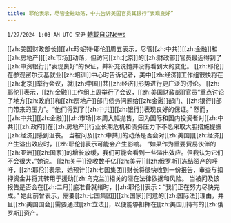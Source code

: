 ```yaml
---
title: 耶伦表示，尽管金融动荡，中共告诉美国官员其银行“表现良好”
---
```

`1/27/2024 1:03 AM UTC 宝尹` [轉載自GNews](https://gnews.org/articles/2257348)

 [[zh:美国财政部长]][[zh:珍妮特·耶伦]]周五表示，尽管[[zh:中共]][[zh:金融]]和[[zh:房地产]][[zh:市场]]动荡，但访问[[zh:北京]]的[[zh:财政部]]官员最近得到了[[zh:中资银行]]“表现良好”的保证，并补充说她并没有看到大的变化。
[[zh:耶伦]]在参观密尔沃基就业[[zh:培训]]中心时告诉记者，美中[[zh:经济]]工作组很快将在[[zh:北京]]举行会议，就[[zh:中国]]共[[zh:经济]]形势进行更广泛的讨论。
[[zh:耶伦]]表示，[[zh:金融]]工作组上周举行了会议，[[zh:美国财政部]]官员“重点讨论了地方[[zh:政府]]和[[zh:房地产]]部门债务问题给[[zh:金融]]部门、[[zh:银行]]部门带来的压力”。“他们得到了[[zh:中共]][[zh:银行]]表现良好的保证。”
然而，[[zh:中共]][[zh:金融]][[zh:市场]]本周大幅抛售，因为国际和国内投资者对[[zh:中共]][[zh:政府]]在[[zh:房地产]]行业长期危机和债务压力下不愿采取大胆措施提振[[zh:经济]]感到沮丧。
当被问及[[zh:中共]]的动荡是否会对[[zh:美国]][[zh:经济]]产生溢出效应时，[[zh:耶伦]]表示可能会产生影响。
“如果作为重要贸易伙伴的[[zh:亚洲]][[zh:国家]]的增长放缓，我们可能会看到一些溢出效应。但我认为它们不会很大，”她说。
[[zh:关于]]没收数千亿[[zh:美元]][[zh:俄罗斯]]冻结资产的呼吁，[[zh:耶伦]]表示，她预计[[zh:七国集团]]财长将很快收到一份报告，审查与扣押资金并将其转用于援助[[zh:乌克兰]]相关的潜在法律依据和风险。
当被问及该报告是否会在[[zh:二月]]底准备就绪时，[[zh:耶伦]]表示：“我们正在努力尽快完成。”
她此前曾表示，需要[[zh:七国集团]][[zh:国家]]同意的[[zh:国际法]]理由，并且[[zh:美国国会]]需要通过[[zh:立法]]，以便能够扣押在[[zh:美国]]持有的[[zh:俄罗斯]]资产。

